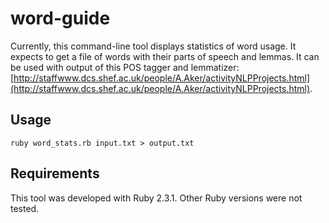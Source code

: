 # word-guide

Currently, this command-line tool displays statistics of word usage.
It expects to get a file of words with their parts of speech and lemmas.
It can be used with output of this POS tagger and lemmatizer: [http://staffwww.dcs.shef.ac.uk/people/A.Aker/activityNLPProjects.html](http://staffwww.dcs.shef.ac.uk/people/A.Aker/activityNLPProjects.html).


## Usage

`ruby word_stats.rb input.txt > output.txt`

## Requirements

This tool was developed with Ruby 2.3.1. Other Ruby versions were not tested.
